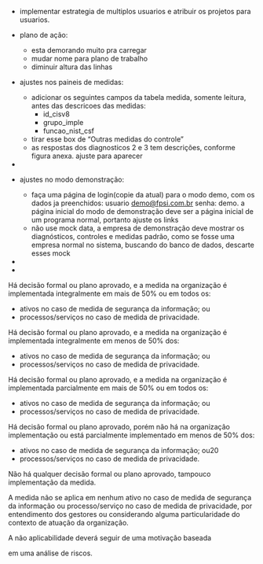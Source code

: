 - implementar estrategia de multiplos usuarios e atribuir os projetos para usuarios.
- plano de ação: 
    - esta demorando muito pra carregar
    - mudar nome para plano de trabalho
    - diminuir altura das linhas

- ajustes nos paineis de medidas:
    - adicionar os seguintes campos da tabela medida, somente leitura, antes das descricoes das medidas:
        - id_cisv8
        - grupo_imple
        - funcao_nist_csf
    - tirar esse box de “Outras medidas do controle”
    - as respostas dos diagnosticos 2 e 3 tem descrições, conforme figura anexa. ajuste para aparecer
- 
- ajustes no modo demonstração:
    - faça uma página de login(copie da atual) para o modo demo, com os dados ja preenchidos: usuario [demo@fpsi.com.br](mailto:demo@fpsi.com.br) senha: demo. a página inicial do modo de demonstração deve ser a página inicial de um programa normal, portanto ajuste os links
    - não use mock data, a empresa de demonstração deve mostrar os diagnósticos, controles e medidas padrão, como se fosse uma empresa normal no sistema, buscando do banco de dados, descarte esses mock
- 
- 


Há decisão formal ou plano aprovado, e a medida na organização é implementada integralmente em mais de 50% ou em todos os: 
- ativos no caso de medida de segurança da informação; ou 
- processos/serviços no caso de medida de privacidade.


Há decisão formal ou plano aprovado, e a medida na organização é implementada integralmente em menos de 50% dos:
- ativos no caso de medida de segurança da informação; ou
- processos/serviços no caso de medida de privacidade.

Há decisão formal ou plano aprovado, e a medida na organização é implementada parcialmente em mais de 50% ou em todos os:
- ativos no caso de medida de segurança da informação; ou
- processos/serviços no caso de medida de privacidade.

Há decisão formal ou plano aprovado, porém não há na organização implementação ou está parcialmente implementado em menos de 50% dos:
- ativos no caso de medida de segurança da informação; ou20
- processos/serviços no caso de medida de privacidade.

Não há qualquer decisão formal ou plano aprovado, tampouco implementação da medida.

A medida não se aplica em nenhum ativo no caso de medida de segurança da informação ou processo/serviço no caso de medida de privacidade, por entendimento dos gestores ou considerando alguma particularidade do contexto de atuação da organização.

A não aplicabilidade deverá seguir de uma motivação baseada

em uma análise de riscos.